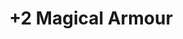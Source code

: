 ---
title: "+2 Magical Armour"
canonical: "skill/plus-2-magical-armour"
canonical_title: "Magical Pattern Loresheet"
lists:
    - magical-pattern-loresheet
tier: 4
osp_cost: 40
prerequisites: ["plus-1-magical-armour"]
---